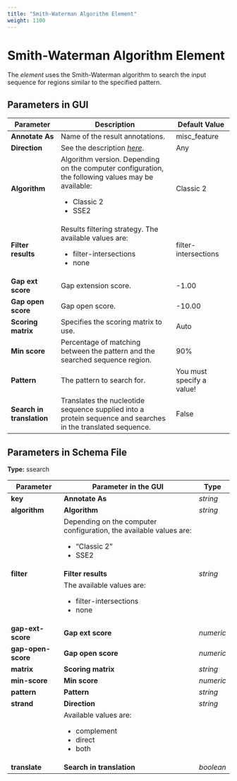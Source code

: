 ```yaml
---
title: "Smith-Waterman Algorithm Element"
weight: 1100
---
```


# Smith-Waterman Algorithm Element

The _element_ uses the Smith-Waterman algorithm to search the input sequence for regions similar to the specified pattern.

Parameters in GUI
-----------------

| Parameter             | Description                                                                                   | Default Value     |
|-----------------------|-----------------------------------------------------------------------------------------------|-------------------|
| **Annotate As**       | Name of the result annotations.                                                              | misc_feature      |
| **Direction**         | See the description [_here_](../../manipulating-schema/managing-strands/element-direction-in-schema). | Any               |
| **Algorithm**         | Algorithm version. Depending on the computer configuration, the following values may be available: <ul><li>Classic 2</li><li>SSE2</li></ul> | Classic 2         |
| **Filter results**    | Results filtering strategy. The available values are: <ul><li>filter-intersections</li><li>none</li></ul> | filter-intersections |
| **Gap ext score**     | Gap extension score.                                                                         | -1.00             |
| **Gap open score**    | Gap open score.                                                                              | -10.00            |
| **Scoring matrix**    | Specifies the scoring matrix to use.                                                         | Auto              |
| **Min score**         | Percentage of matching between the pattern and the searched sequence region.                  | 90%               |
| **Pattern**           | The pattern to search for.                                                                   | You must specify a value! |
| **Search in translation** | Translates the nucleotide sequence supplied into a protein sequence and searches in the translated sequence. | False             |

Parameters in Schema File
-------------------------

**Type:** ssearch

| Parameter          | Parameter in the GUI        | Type     |
|--------------------|------------------------------|----------|
| **key**            | **Annotate As**              | _string_ |
| **algorithm**      | **Algorithm**                | _string_ |
|                    | Depending on the computer configuration, the available values are: <ul><li>“Classic 2”</li><li>SSE2</li></ul> |          |
| **filter**         | **Filter results**           | _string_ |
|                    | The available values are: <ul><li>filter-intersections</li><li>none</li></ul> |          |
| **gap-ext-score**  | **Gap ext score**            | _numeric_|
| **gap-open-score** | **Gap open score**           | _numeric_|
| **matrix**         | **Scoring matrix**           | _string_ |
| **min-score**      | **Min score**                | _numeric_|
| **pattern**        | **Pattern**                  | _string_ |
| **strand**         | **Direction**                | _string_ |
|                    | Available values are: <ul><li>complement</li><li>direct</li><li>both</li></ul> |          |
| **translate**      | **Search in translation**    | _boolean_ |